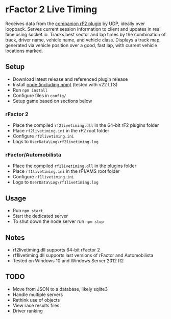 # rFactor 2 Live Timing

Receives data from the [companion rF2 plugin](https://github.com/mbeader/rf2livetiming-plugin) by UDP, ideally over loopback.
Serves current session information to client and updates in real time using socket.io. 
Tracks best sector and lap times by the combination of track, driver name, vehicle name, and vehicle class.
Displays a track map, generated via vehicle position over a good, fast lap, with current vehicle locations marked.

## Setup

* Download latest release and referenced plugin release
* Install [node (including npm)](https://nodejs.org) (tested with v22 LTS)
* Run `npm install`
* Configure files in `config/`
* Setup game based on sections below

### rFactor 2

* Place the compiled `rf2livetiming.dll` in the 64-bit rF2 plugins folder
* Place `rf2livetiming.ini` in the rF2 root folder
* Configure `rf2livetiming.ini`
* Logs to `UserData\Log\rf2livetiming.log`

### rFactor/Automobilista

* Place the compiled `rf1livetiming.dll` in the plugins folder
* Place `rf1livetiming.ini` in the rF1/AMS root folder
* Configure `rf1livetiming.ini`
* Logs to `UserData\Log\rf1livetiming.log`

## Usage

* Run `npm start`
* Start the dedicated server
* To shut down the node server run `npm stop`

## Notes

* rf2livetiming.dll supports 64-bit rFactor 2
* rf1livetiming.dll supports last versions of rFactor and Automobilista
* Tested on Windows 10 and Windows Server 2012 R2

## TODO

* Move from JSON to a database, likely sqlite3
* Handle multiple servers
* Rethink use of objects
* View race results files
* Driver ranking